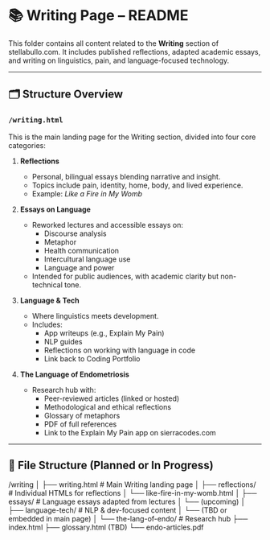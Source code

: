 # 📚 Writing Page – README

This folder contains all content related to the **Writing** section of stellabullo.com. It includes published reflections, adapted academic essays, and writing on linguistics, pain, and language-focused technology.

---

## 🗂 Structure Overview

### `/writing.html`

This is the main landing page for the Writing section, divided into four core categories:

1. **Reflections**
   - Personal, bilingual essays blending narrative and insight.
   - Topics include pain, identity, home, body, and lived experience.
   - Example: _Like a Fire in My Womb_

2. **Essays on Language**
   - Reworked lectures and accessible essays on:
     - Discourse analysis
     - Metaphor
     - Health communication
     - Intercultural language use
     - Language and power
   - Intended for public audiences, with academic clarity but non-technical tone.

3. **Language & Tech**
   - Where linguistics meets development.
   - Includes:
     - App writeups (e.g., Explain My Pain)
     - NLP guides
     - Reflections on working with language in code
     - Link back to Coding Portfolio

4. **The Language of Endometriosis**
   - Research hub with:
     - Peer-reviewed articles (linked or hosted)
     - Methodological and ethical reflections
     - Glossary of metaphors
     - PDF of full references
     - Link to the Explain My Pain app on sierracodes.com

---

## 🔗 File Structure (Planned or In Progress)

/writing
│
├── writing.html # Main Writing landing page
│
├── reflections/ # Individual HTMLs for reflections
│ └── like-fire-in-my-womb.html
│
├── essays/ # Language essays adapted from lectures
│ └── (upcoming)
│
├── language-tech/ # NLP & dev-focused content
│ └── (TBD or embedded in main page)
│
└── the-lang-of-endo/ # Research hub
├── index.html
├── glossary.html (TBD)
└── endo-articles.pdf